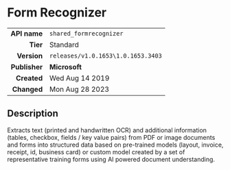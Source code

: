 # Form Recognizer
| | |
|-:|-|
|**API name**|`shared_formrecognizer`|
|**Tier**|Standard|
|**Version**|`releases/v1.0.1653\1.0.1653.3403`|
|**Publisher**|**Microsoft**|
|**Created**|Wed Aug 14 2019|
|**Changed**|Mon Aug 28 2023|

## Description
Extracts text (printed and handwritten OCR) and additional information (tables, checkbox, fields / key value pairs) from PDF or image documents and forms into structured data based on pre-trained models (layout, invoice, receipt, id, business card) or custom model created by a set of representative training forms using AI powered document understanding.
